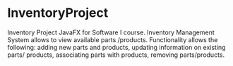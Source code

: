 # InventoryProject
Inventory Project JavaFX for Software I course.
Inventory Management System allows to view available parts /products.
Functionality allows the following: adding new parts and products, updating information on existing parts/ products, associating parts with products, removing parts/products.


